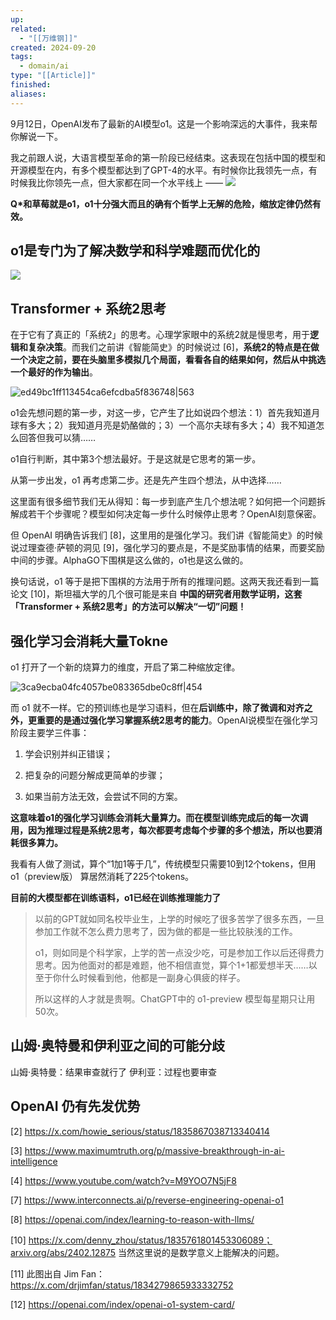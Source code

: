 ```yaml
---
up: 
related:
  - "[[万维钢]]"
created: 2024-09-20
tags:
  - domain/ai
type: "[[Article]]"
finished: 
aliases:
---
```


9月12日，OpenAI发布了最新的AI模型o1。这是一个影响深远的大事件，我来帮你解说一下。

我之前跟人说，大语言模型革命的第一阶段已经结束。这表现在包括中国的模型和开源模型在内，有多个模型都达到了GPT-4的水平。有时候你比我领先一点，有时候我比你领先一点，但大家都在同一个水平线上 ——
![](https://s1.vika.cn/space/2024/09/20/11ac2dec641842789b02ad0e308b96bc)


**Q\*和草莓就是o1，o1十分强大而且的确有个哲学上无解的危险，缩放定律仍然有效。**



## o1是专门为了解决数学和科学难题而优化的

![](https://s1.vika.cn/space/2024/09/20/d4386b2489c940c9a0fdb0df5c6bf316)



## Transformer + 系统2思考

在于它有了真正的「系统2」的思考。心理学家眼中的系统2就是慢思考，用于**逻辑和复杂决策**。而我们之前讲《智能简史》的时候说过 [6]，**系统2的特点是在做一个决定之前，要在头脑里多模拟几个局面，看看各自的结果如何，然后从中挑选一个最好的作为输出**。

![ed49bc1ff113454ca6efcdba5f836748|563](https://s1.vika.cn/space/2024/09/20/ed49bc1ff113454ca6efcdba5f836748)



o1会先想问题的第一步，对这一步，它产生了比如说四个想法：1）首先我知道月球有多大；2）我知道月亮是奶酪做的；3）一个高尔夫球有多大；4）我不知道怎么回答但我可以猜……

o1自行判断，其中第3个想法最好。于是这就是它思考的第一步。

从第一步出发，o1 再考虑第二步。还是先产生四个想法，从中选择……

这里面有很多细节我们无从得知：每一步到底产生几个想法呢？如何把一个问题拆解成若干个步骤呢？模型如何决定每一步什么时候停止思考？OpenAI刻意保密。

但 OpenAI 明确告诉我们 [8]，这里用的是强化学习。我们讲《智能简史》的时候说过理查德·萨顿的洞见 [9]，强化学习的要点是，不是奖励事情的结果，而要奖励中间的步骤。AlphaGO下围棋是这么做的，o1也是这么做的。



换句话说，o1 等于是把下围棋的方法用于所有的推理问题。这两天我还看到一篇论文 [10]，斯坦福大学的几个很可能是来自 **中国的研究者用数学证明，这套「Transformer + 系统2思考」的方法可以解决“一切”问题！**


## 强化学习会消耗大量Tokne

o1 打开了一个新的烧算力的维度，开启了第二种缩放定律。

![3ca9ecba04fc4057be083365dbe0c8ff|454](https://s1.vika.cn/space/2024/09/20/3ca9ecba04fc4057be083365dbe0c8ff)


而 o1 就不一样。它的预训练也是学习语料，但在**后训练中，除了微调和对齐之外，更重要的是通过强化学习掌握系统2思考的能力**。OpenAI说模型在强化学习阶段主要学三件事：

1. 学会识别并纠正错误；

2. 把复杂的问题分解成更简单的步骤；

3. 如果当前方法无效，会尝试不同的方案。

**这意味着o1的强化学习训练会消耗大量算力。而在模型训练完成后的每一次调用，因为推理过程是系统2思考，每次都要考虑每个步骤的多个想法，所以也要消耗很多算力。**

我看有人做了测试，算个“1加1等于几”，传统模型只需要10到12个tokens，但用 o1（preview版） 算居然消耗了225个tokens。

**目前的大模型都在训练语料，o1已经在训练推理能力了**

> 以前的GPT就如同名校毕业生，上学的时候吃了很多苦学了很多东西，一旦参加工作就不怎么费力思考了，因为做的都是一些比较肤浅的工作。
> 
> o1，则如同是个科学家，上学的苦一点没少吃，可是参加工作以后还得费力思考。因为他面对的都是难题，他不相信直觉，算个1+1都爱想半天……以至于你什么时候看到他，他都是一副身心俱疲的样子。
> 
> 所以这样的人才就是贵啊。ChatGPT中的 o1-preview 模型每星期只让用50次。


## 山姆·奥特曼和伊利亚之间的可能分歧


山姆·奥特曼：结果审查就行了
伊利亚：过程也要审查


## OpenAI 仍有先发优势




[2] https://x.com/howie_serious/status/1835867038713340414

[3] https://www.maximumtruth.org/p/massive-breakthrough-in-ai-intelligence

[4] https://www.youtube.com/watch?v=M9YOO7N5jF8

[7] https://www.interconnects.ai/p/reverse-engineering-openai-o1

[8] https://openai.com/index/learning-to-reason-with-llms/

[10] https://x.com/denny_zhou/status/1835761801453306089；arxiv.org/abs/2402.12875 当然这里说的是数学意义上能解决的问题。

[11] 此图出自 Jim Fan：https://x.com/drjimfan/status/1834279865933332752

[12] https://openai.com/index/openai-o1-system-card/